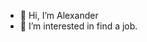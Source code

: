 - 👋 Hi, I’m Alexander
- 👀 I’m interested in find a job.

<!---
gamesam88/gamesam88 is a ✨ special ✨ repository because its `README.md` (this file) appears on your GitHub profile.
You can click the Preview link to take a look at your changes.
--->

